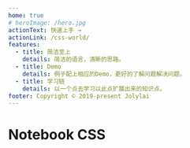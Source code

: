```yaml
---
home: true
# heroImage: /hero.jpg
actionText: 快速上手 →
actionLink: /css-world/
features:
  - title: 简洁至上
    details: 简洁的语言，清晰的思路。
  - title: Demo
    details: 例子配上相应的Demo，更好的了解问题解决问题。
  - title: 学习链
    details: 以一个点去学习以此点扩展出来的知识点。
footer: Copyright © 2019-present Jolylai
---
```


# Notebook CSS
